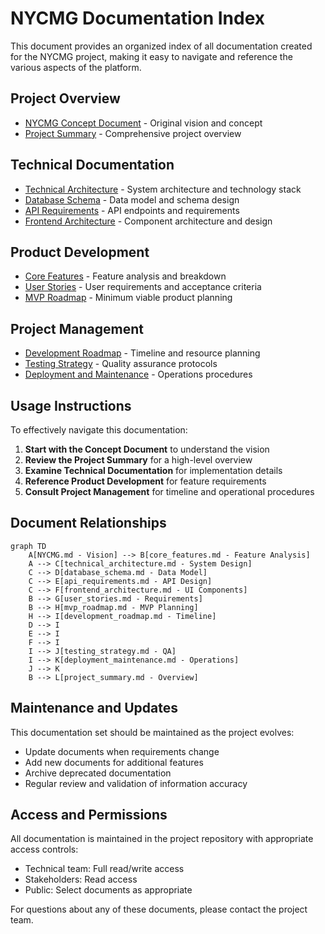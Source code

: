 # NYCMG Documentation Index

This document provides an organized index of all documentation created for the NYCMG project, making it easy to navigate and reference the various aspects of the platform.

## Project Overview
- [NYCMG Concept Document](NYCMG.md) - Original vision and concept
- [Project Summary](project_summary.md) - Comprehensive project overview

## Technical Documentation
- [Technical Architecture](technical_architecture.md) - System architecture and technology stack
- [Database Schema](database_schema.md) - Data model and schema design
- [API Requirements](api_requirements.md) - API endpoints and requirements
- [Frontend Architecture](frontend_architecture.md) - Component architecture and design

## Product Development
- [Core Features](core_features.md) - Feature analysis and breakdown
- [User Stories](user_stories.md) - User requirements and acceptance criteria
- [MVP Roadmap](mvp_roadmap.md) - Minimum viable product planning

## Project Management
- [Development Roadmap](development_roadmap.md) - Timeline and resource planning
- [Testing Strategy](testing_strategy.md) - Quality assurance protocols
- [Deployment and Maintenance](deployment_maintenance.md) - Operations procedures

## Usage Instructions

To effectively navigate this documentation:

1. **Start with the Concept Document** to understand the vision
2. **Review the Project Summary** for a high-level overview
3. **Examine Technical Documentation** for implementation details
4. **Reference Product Development** for feature requirements
5. **Consult Project Management** for timeline and operational procedures

## Document Relationships

```mermaid
graph TD
    A[NYCMG.md - Vision] --> B[core_features.md - Feature Analysis]
    A --> C[technical_architecture.md - System Design]
    C --> D[database_schema.md - Data Model]
    C --> E[api_requirements.md - API Design]
    C --> F[frontend_architecture.md - UI Components]
    B --> G[user_stories.md - Requirements]
    B --> H[mvp_roadmap.md - MVP Planning]
    H --> I[development_roadmap.md - Timeline]
    D --> I
    E --> I
    F --> I
    I --> J[testing_strategy.md - QA]
    I --> K[deployment_maintenance.md - Operations]
    J --> K
    B --> L[project_summary.md - Overview]
```

## Maintenance and Updates

This documentation set should be maintained as the project evolves:

- Update documents when requirements change
- Add new documents for additional features
- Archive deprecated documentation
- Regular review and validation of information accuracy

## Access and Permissions

All documentation is maintained in the project repository with appropriate access controls:

- Technical team: Full read/write access
- Stakeholders: Read access
- Public: Select documents as appropriate

For questions about any of these documents, please contact the project team.